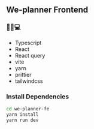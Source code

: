 ## We-planner Frontend

### 👩‍💻💻

- Typescript
- React
- React query
- vite
- yarn
- prittier
- tailwindcss

### Install Dependencies

```bash
cd we-planner-fe
yarn install
yarn run dev
```
